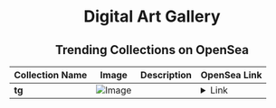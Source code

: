 <div align="center">

# Digital Art Gallery

## Trending Collections on OpenSea

| Collection Name                       | Image                                                                                     | Description                       | OpenSea Link                                                                                          |
|---------------------------------------|-------------------------------------------------------------------------------------------|-----------------------------------|--------------------------------------------------------------------------------------------------------|
| **tg** | ![Image](https://i.seadn.io/s/raw/files/18d2607c97091dfabd78fc7be242258b.jpg?w=500&auto=format?w=200&auto=format) |  | <details><summary>Link</summary>[tg](https://opensea.io/collection/tg-123)</details> |

</div>